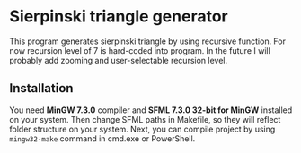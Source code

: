 # Sierpinski triangle generator
This program generates sierpinski triangle by using recursive function. For now recursion level of 7 is hard-coded into program. In the future I will probably add zooming and user-selectable recursion level.
## Installation
You need **MinGW 7.3.0** compiler and **SFML 7.3.0 32-bit for MinGW** installed on your system. Then change SFML paths in Makefile, so they will reflect folder structure on your system. Next, you can compile project by using `mingw32-make` command in cmd.exe or PowerShell.

